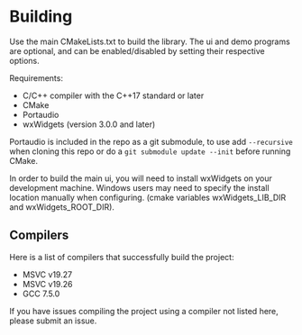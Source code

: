 # Building

Use the main CMakeLists.txt to build the library. The ui and demo programs are optional,
and can be enabled/disabled by setting their respective options.

Requirements:
 * C/C++ compiler with the C++17 standard or later
 * CMake
 * Portaudio
 * wxWidgets (version 3.0.0 and later)

Portaudio is included in the repo as a git submodule, to use add `--recursive` when cloning
this repo or do a `git submodule update --init` before running CMake.

In order to build the main ui, you will need to install wxWidgets on your development machine.
Windows users may need to specify the install location manually when configuring. (cmake variables
wxWidgets_LIB_DIR and wxWidgets_ROOT_DIR). 

## Compilers

Here is a list of compilers that successfully build the project:
 * MSVC v19.27
 * MSVC v19.26
 * GCC 7.5.0

If you have issues compiling the project using a compiler not listed here, please submit an
issue.
